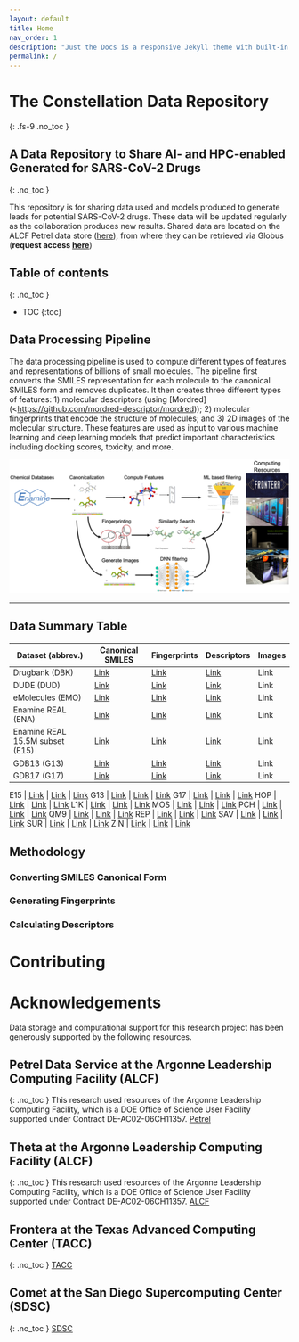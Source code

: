 ```yaml
---
layout: default
title: Home
nav_order: 1
description: "Just the Docs is a responsive Jekyll theme with built-in search that is easily customizable and hosted on GitHub Pages."
permalink: /
---
```


# The Constellation Data Repository
{: .fs-9 .no_toc }

## A Data Repository to Share AI- and HPC-enabled Generated for SARS-CoV-2 Drugs
{: .no_toc }

This repository is for sharing data used and models produced to generate leads for potential SARS-CoV-2 drugs. These data will be updated regularly as the collaboration produces new results. Shared data are located on the ALCF Petrel data store ([here](https://app.globus.org/file-manager?origin_id=a386b552-6086-11ea-9688-0e56c063f437&origin_path=%2F)), from where they can be retrieved via Globus (**request access [here](<https://app.globus.org/groups/ebcae90a-60c9-11ea-a443-0a990c2810ad/about>)**)

## Table of contents
{: .no_toc }

* TOC
{:toc}

## Data Processing Pipeline
The data processing pipeline is used to compute different types of features and representations of billions of small molecules.  The pipeline first converts the SMILES representation for each molecule to the canonical SMILES form and removes duplicates. It then creates three different types of features: 1) molecular descriptors (using [Mordred](<https://github.com/mordred-descriptor/mordred));  2) molecular fingerprints that encode the structure of molecules; and 3) 2D images of the molecular structure.  These features are used as input to various machine learning and deep learning models that predict important characteristics including docking scores, toxicity, and more.

![](./assets/images/pipeline.png)

<!-- 
[Get started now](#getting-started){: .btn .btn-primary .fs-5 .mb-4 .mb-md-0 .mr-2 } [View it on GitHub](https://github.com/pmarsceill/just-the-docs){: .btn .fs-5 .mb-4 .mb-md-0 } -->

---

## Data Summary Table

Dataset (abbrev.)   | Canonical SMILES | Fingerprints  | Descriptors | Images|
----- | --- | --- | ---| --- |
Drugbank (DBK) | [Link](https://app.globus.org/file-manager?origin_id=a386b552-6086-11ea-9688-0e56c063f437&origin_path=%2Fdata%2Fdescriptors%2FDrunkBank_descriptors%2F) | [Link](https://app.globus.org/file-manager?origin_id=a386b552-6086-11ea-9688-0e56c063f437&origin_path=%2Fdata%2Fdescriptors%2FDrunkBank_descriptors%2F) | [Link](https://app.globus.org/file-manager?origin_id=a386b552-6086-11ea-9688-0e56c063f437&origin_path=%2Fdata%2Fdescriptors%2FDrunkBank_descriptors%2F) | Link
DUDE (DUD) | [Link](https://app.globus.org/file-manager?origin_id=a386b552-6086-11ea-9688-0e56c063f437&origin_path=%2Fdata%2Fdescriptors%2FDrunkBank_descriptors%2F) | [Link](https://app.globus.org/file-manager?origin_id=a386b552-6086-11ea-9688-0e56c063f437&origin_path=%2Fdata%2Fdescriptors%2FDrunkBank_descriptors%2F) | [Link](https://app.globus.org/file-manager?origin_id=a386b552-6086-11ea-9688-0e56c063f437&origin_path=%2Fdata%2Fdescriptors%2FDrunkBank_descriptors%2F) | Link
eMolecules (EMO) | [Link](https://app.globus.org/file-manager?origin_id=a386b552-6086-11ea-9688-0e56c063f437&origin_path=%2Fdata%2Fdescriptors%2FDrunkBank_descriptors%2F) | [Link](https://app.globus.org/file-manager?origin_id=a386b552-6086-11ea-9688-0e56c063f437&origin_path=%2Fdata%2Fdescriptors%2FDrunkBank_descriptors%2F) | [Link](https://app.globus.org/file-manager?origin_id=a386b552-6086-11ea-9688-0e56c063f437&origin_path=%2Fdata%2Fdescriptors%2FDrunkBank_descriptors%2F) | Link
Enamine REAL (ENA) | [Link](https://app.globus.org/file-manager?origin_id=a386b552-6086-11ea-9688-0e56c063f437&origin_path=%2Fdata%2Fdescriptors%2FDrunkBank_descriptors%2F) | [Link](https://app.globus.org/file-manager?origin_id=a386b552-6086-11ea-9688-0e56c063f437&origin_path=%2Fdata%2Fdescriptors%2FDrunkBank_descriptors%2F) | [Link](https://app.globus.org/file-manager?origin_id=a386b552-6086-11ea-9688-0e56c063f437&origin_path=%2Fdata%2Fdescriptors%2FDrunkBank_descriptors%2F) | Link
Enamine REAL 15.5M subset (E15) | [Link](https://app.globus.org/file-manager?origin_id=a386b552-6086-11ea-9688-0e56c063f437&origin_path=%2Fdata%2Fdescriptors%2FDrunkBank_descriptors%2F) | [Link](https://app.globus.org/file-manager?origin_id=a386b552-6086-11ea-9688-0e56c063f437&origin_path=%2Fdata%2Fdescriptors%2FDrunkBank_descriptors%2F) | [Link](https://app.globus.org/file-manager?origin_id=a386b552-6086-11ea-9688-0e56c063f437&origin_path=%2Fdata%2Fdescriptors%2FDrunkBank_descriptors%2F) | Link
GDB13 (G13) | [Link](https://app.globus.org/file-manager?origin_id=a386b552-6086-11ea-9688-0e56c063f437&origin_path=%2Fdata%2Fdescriptors%2FDrunkBank_descriptors%2F) | [Link](https://app.globus.org/file-manager?origin_id=a386b552-6086-11ea-9688-0e56c063f437&origin_path=%2Fdata%2Fdescriptors%2FDrunkBank_descriptors%2F) | [Link](https://app.globus.org/file-manager?origin_id=a386b552-6086-11ea-9688-0e56c063f437&origin_path=%2Fdata%2Fdescriptors%2FDrunkBank_descriptors%2F) | Link
GDB17 (G17) | [Link](https://app.globus.org/file-manager?origin_id=a386b552-6086-11ea-9688-0e56c063f437&origin_path=%2Fdata%2Fdescriptors%2FDrunkBank_descriptors%2F) | [Link](https://app.globus.org/file-manager?origin_id=a386b552-6086-11ea-9688-0e56c063f437&origin_path=%2Fdata%2Fdescriptors%2FDrunkBank_descriptors%2F) | [Link](https://app.globus.org/file-manager?origin_id=a386b552-6086-11ea-9688-0e56c063f437&origin_path=%2Fdata%2Fdescriptors%2FDrunkBank_descriptors%2F) | Link


E15 | [Link](https://app.globus.org/file-manager?origin_id=a386b552-6086-11ea-9688-0e56c063f437&origin_path=%2Fdata%2Fdescriptors%2FDrunkBank_descriptors%2F) | [Link](https://app.globus.org/file-manager?origin_id=a386b552-6086-11ea-9688-0e56c063f437&origin_path=%2Fdata%2Fdescriptors%2FDrunkBank_descriptors%2F) | [Link](https://app.globus.org/file-manager?origin_id=a386b552-6086-11ea-9688-0e56c063f437&origin_path=%2Fdata%2Fdescriptors%2FDrunkBank_descriptors%2F)
G13 | [Link](https://app.globus.org/file-manager?origin_id=a386b552-6086-11ea-9688-0e56c063f437&origin_path=%2Fdata%2Fdescriptors%2FDrunkBank_descriptors%2F) | [Link](https://app.globus.org/file-manager?origin_id=a386b552-6086-11ea-9688-0e56c063f437&origin_path=%2Fdata%2Fdescriptors%2FDrunkBank_descriptors%2F) | [Link](https://app.globus.org/file-manager?origin_id=a386b552-6086-11ea-9688-0e56c063f437&origin_path=%2Fdata%2Fdescriptors%2FDrunkBank_descriptors%2F)
G17 | [Link](https://app.globus.org/file-manager?origin_id=a386b552-6086-11ea-9688-0e56c063f437&origin_path=%2Fdata%2Fdescriptors%2FDrunkBank_descriptors%2F) | [Link](https://app.globus.org/file-manager?origin_id=a386b552-6086-11ea-9688-0e56c063f437&origin_path=%2Fdata%2Fdescriptors%2FDrunkBank_descriptors%2F) | [Link](https://app.globus.org/file-manager?origin_id=a386b552-6086-11ea-9688-0e56c063f437&origin_path=%2Fdata%2Fdescriptors%2FDrunkBank_descriptors%2F)
HOP | [Link](https://app.globus.org/file-manager?origin_id=a386b552-6086-11ea-9688-0e56c063f437&origin_path=%2Fdata%2Fdescriptors%2FDrunkBank_descriptors%2F) | [Link](https://app.globus.org/file-manager?origin_id=a386b552-6086-11ea-9688-0e56c063f437&origin_path=%2Fdata%2Fdescriptors%2FDrunkBank_descriptors%2F) | [Link](https://app.globus.org/file-manager?origin_id=a386b552-6086-11ea-9688-0e56c063f437&origin_path=%2Fdata%2Fdescriptors%2FDrunkBank_descriptors%2F)
L1K | [Link](https://app.globus.org/file-manager?origin_id=a386b552-6086-11ea-9688-0e56c063f437&origin_path=%2Fdata%2Fdescriptors%2FDrunkBank_descriptors%2F) | [Link](https://app.globus.org/file-manager?origin_id=a386b552-6086-11ea-9688-0e56c063f437&origin_path=%2Fdata%2Fdescriptors%2FDrunkBank_descriptors%2F) | [Link](https://app.globus.org/file-manager?origin_id=a386b552-6086-11ea-9688-0e56c063f437&origin_path=%2Fdata%2Fdescriptors%2FDrunkBank_descriptors%2F)
MOS | [Link](https://app.globus.org/file-manager?origin_id=a386b552-6086-11ea-9688-0e56c063f437&origin_path=%2Fdata%2Fdescriptors%2FDrunkBank_descriptors%2F) | [Link](https://app.globus.org/file-manager?origin_id=a386b552-6086-11ea-9688-0e56c063f437&origin_path=%2Fdata%2Fdescriptors%2FDrunkBank_descriptors%2F) | [Link](https://app.globus.org/file-manager?origin_id=a386b552-6086-11ea-9688-0e56c063f437&origin_path=%2Fdata%2Fdescriptors%2FDrunkBank_descriptors%2F)
PCH | [Link](https://app.globus.org/file-manager?origin_id=a386b552-6086-11ea-9688-0e56c063f437&origin_path=%2Fdata%2Fdescriptors%2FDrunkBank_descriptors%2F) | [Link](https://app.globus.org/file-manager?origin_id=a386b552-6086-11ea-9688-0e56c063f437&origin_path=%2Fdata%2Fdescriptors%2FDrunkBank_descriptors%2F) | [Link](https://app.globus.org/file-manager?origin_id=a386b552-6086-11ea-9688-0e56c063f437&origin_path=%2Fdata%2Fdescriptors%2FDrunkBank_descriptors%2F)
QM9 | [Link](https://app.globus.org/file-manager?origin_id=a386b552-6086-11ea-9688-0e56c063f437&origin_path=%2Fdata%2Fdescriptors%2FDrunkBank_descriptors%2F) | [Link](https://app.globus.org/file-manager?origin_id=a386b552-6086-11ea-9688-0e56c063f437&origin_path=%2Fdata%2Fdescriptors%2FDrunkBank_descriptors%2F) | [Link](https://app.globus.org/file-manager?origin_id=a386b552-6086-11ea-9688-0e56c063f437&origin_path=%2Fdata%2Fdescriptors%2FDrunkBank_descriptors%2F)
REP | [Link](https://app.globus.org/file-manager?origin_id=a386b552-6086-11ea-9688-0e56c063f437&origin_path=%2Fdata%2Fdescriptors%2FDrunkBank_descriptors%2F) | [Link](https://app.globus.org/file-manager?origin_id=a386b552-6086-11ea-9688-0e56c063f437&origin_path=%2Fdata%2Fdescriptors%2FDrunkBank_descriptors%2F) | [Link](https://app.globus.org/file-manager?origin_id=a386b552-6086-11ea-9688-0e56c063f437&origin_path=%2Fdata%2Fdescriptors%2FDrunkBank_descriptors%2F)
SAV | [Link](https://app.globus.org/file-manager?origin_id=a386b552-6086-11ea-9688-0e56c063f437&origin_path=%2Fdata%2Fdescriptors%2FDrunkBank_descriptors%2F) | [Link](https://app.globus.org/file-manager?origin_id=a386b552-6086-11ea-9688-0e56c063f437&origin_path=%2Fdata%2Fdescriptors%2FDrunkBank_descriptors%2F) | [Link](https://app.globus.org/file-manager?origin_id=a386b552-6086-11ea-9688-0e56c063f437&origin_path=%2Fdata%2Fdescriptors%2FDrunkBank_descriptors%2F)
SUR | [Link](https://app.globus.org/file-manager?origin_id=a386b552-6086-11ea-9688-0e56c063f437&origin_path=%2Fdata%2Fdescriptors%2FDrunkBank_descriptors%2F) | [Link](https://app.globus.org/file-manager?origin_id=a386b552-6086-11ea-9688-0e56c063f437&origin_path=%2Fdata%2Fdescriptors%2FDrunkBank_descriptors%2F) | [Link](https://app.globus.org/file-manager?origin_id=a386b552-6086-11ea-9688-0e56c063f437&origin_path=%2Fdata%2Fdescriptors%2FDrunkBank_descriptors%2F)
ZIN | [Link](https://app.globus.org/file-manager?origin_id=a386b552-6086-11ea-9688-0e56c063f437&origin_path=%2Fdata%2Fdescriptors%2FDrunkBank_descriptors%2F) | [Link](https://app.globus.org/file-manager?origin_id=a386b552-6086-11ea-9688-0e56c063f437&origin_path=%2Fdata%2Fdescriptors%2FDrunkBank_descriptors%2F) | [Link](https://app.globus.org/file-manager?origin_id=a386b552-6086-11ea-9688-0e56c063f437&origin_path=%2Fdata%2Fdescriptors%2FDrunkBank_descriptors%2F)



## Methodology

### Converting SMILES Canonical Form


### Generating Fingerprints


### Calculating Descriptors

# Contributing

# Acknowledgements

Data storage and computational support for this research project has been generously supported by the following resources.

## Petrel Data Service at the Argonne Leadership Computing Facility (ALCF)
{: .no_toc }
This research used resources of the Argonne Leadership Computing Facility, which is a DOE Office of Science User Facility supported under Contract DE-AC02-06CH11357.
[Petrel](https://press3.mcs.anl.gov/petrel/)

## Theta at the Argonne Leadership Computing Facility (ALCF)
{: .no_toc }
This research used resources of the Argonne Leadership Computing Facility, which is a DOE Office of Science User Facility supported under Contract DE-AC02-06CH11357.
[ALCF](https://www.alcf.anl.gov)


## Frontera at the Texas Advanced Computing Center (TACC)
{: .no_toc }
[TACC](https://www.tacc.utexas.edu)


## Comet at the San Diego Supercomputing Center (SDSC)
{: .no_toc }
[SDSC](https://www.sdsc.edu)

